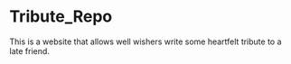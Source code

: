 # Tribute_Repo
This is a website that allows well wishers write some heartfelt tribute to a late friend.
